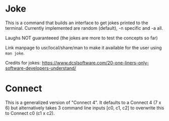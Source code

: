 # Joke

This is a command that builds an interface to get jokes printed to the terminal.
Currently implemented are random (default), -n specific and -a all.

Laughs NOT guaranteeed (the jokes are more to test the concepts so far)

Link manpage to usr/local/share/man to make it available for the user using `man joke`.

Credits for jokes:
https://www.dcslsoftware.com/20-one-liners-only-software-developers-understand/

# Connect

This is a generalized version of "Connect 4". It defaults to a Connect 4 (7 x 6) but alternatively takes 3 command line inputs [c0, c1, c2] to overwrite this to Connect c0 (c1 x c2).
